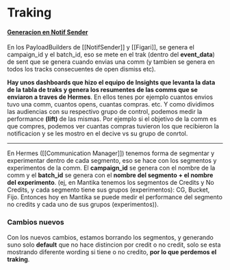 # Traking
#### [Generacion en Notif Sender](https://github.com/mercadolibre/fury_growth-notification-sender/blob/e3df2698e4506b3a5fa5dd12592217ef2844aae1/cmd/api/usecases/services/payload/builder/notification.go#L568)

En los PayloadBuilders de [[NotifSender]] y [[Figari]], se genera el campaign_id y el batch_id, eso se mete en el trak (dentro del **event_data**) de sent que se genera cuando envias una comm (y tambien se genera en todos los tracks consecuentes de open dismiss etc).

**Hay unos dashboards que hizo el equipo de Insights que levanta la data de la tabla de traks y genera los resumentes de las comms que se enviaron a traves de Hermes**. En ellos tenes por ejemplo cuantos envios tuvo una comm, cuantos opens, cuantas compras. etc.
Y como dividimos las audiencias con su respectivo grupo de control, podemos medir la performance **(lift)** de las mismas.
Por ejemplo si el objetivo de la comm es que compres, podemos ver cuantas compras tuvieron los que recibieron la notificacion y se les mostro en el decive vs su grupo de conrtol.

------

En Hermes ([[Communication Manager]]) tenemos forma de segmentar y experimentar dentro de cada segmento, eso se hace con los segmentos y experimentos de la comm. El **campaign_id** se genera con el nombre de la comm y el **batch_id** se genera con el **nombre del segmento + el nombre del experimento**. (ej, en Mantika tenemos los segmentos de Credits y No Credits, y cada segmento tiene sus grupos (experimentos): CG, Bucket, Fijo. Entonces hoy en Mantika se puede medir el performance del segmento no credits y cada uno de sus grupos (experimentos)).

### Cambios nuevos
Con los nuevos cambios, estamos borrando los segmentos, y generando suno solo **default** que no hace distincion por credit o no credit, solo se esta mostrando diferente wording si tiene o no credito, **por lo que perdemos el traking**.


